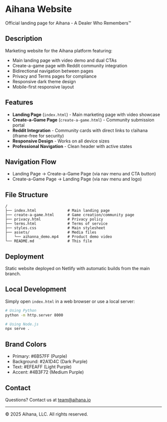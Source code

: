 # Aihana Website

  Official landing page for Aihana - A Dealer Who Remembers™

  ## Description
  Marketing website for the Aihana platform featuring:
  - Main landing page with video demo and dual CTAs
  - Create-a-game page with Reddit community integration
  - Bidirectional navigation between pages
  - Privacy and Terms pages for compliance
  - Responsive dark theme design
  - Mobile-first responsive layout

  ## Features
  - **Landing Page** (`index.html`) - Main marketing page with video showcase
  - **Create-a-Game Page** (`create-a-game.html`) - Community submission portal
  - **Reddit Integration** - Community cards with direct links to r/aihana (iframe-free for security)
  - **Responsive Design** - Works on all device sizes
  - **Professional Navigation** - Clean header with active states

  ## Navigation Flow
  - Landing Page → Create-a-Game Page (via nav menu and CTA button)
  - Create-a-Game Page → Landing Page (via nav menu and logo)

  ## File Structure
  ```
  /
  ├── index.html              # Main landing page
  ├── create-a-game.html      # Game creation/community page
  ├── privacy.html            # Privacy policy
  ├── terms.html              # Terms of service
  ├── styles.css              # Main stylesheet
  ├── assets/                 # Media files
  │   └── aihanna_demo.mp4    # Product demo video
  └── README.md               # This file
  ```

  ## Deployment
  Static website deployed on Netlify with automatic builds from the main branch.

  ## Local Development
  Simply open `index.html` in a web browser or use a local server:
  ```bash
  # Using Python
  python -m http.server 8000

  # Using Node.js
  npx serve .
  ```

  ## Brand Colors
  - Primary: #6B57FF (Purple)
  - Background: #2A1D4C (Dark Purple)
  - Text: #EFEAFF (Light Purple)
  - Accent: #4B3F72 (Medium Purple)

  ## Contact
  Questions? Contact us at [team@aihana.io](mailto:team@aihana.io)

  ---
  © 2025 Aihana, LLC. All rights reserved.
  
